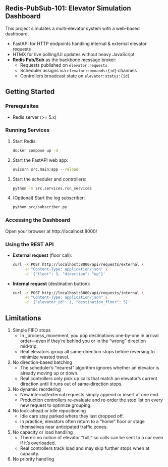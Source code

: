 ## Redis-PubSub-101: Elevator Simulation Dashboard

This project simulates a multi-elevator system with a web-based dashboard.

- FastAPI for HTTP endpoints handling internal & external elevator requests
- HTMX for live polling/UI updates without heavy JavaScript
- **Redis Pub/Sub** as the backbone message broker:
  - Requests published on `elevator:requests`
  - Scheduler assigns via `elevator:commands:{id}` channels
  - Controllers broadcast state on `elevator:status:{id}`

## Getting Started

### Prerequisites

- Redis server (>= 5.x)

### Running Services

1. Start Redis:
   ```sh
   docker compose up -d
   ```
2. Start the FastAPI web app:
   ```sh
   uvicorn src.main:app --reload
   ```
3. Start the scheduler and controllers:
   ```sh
   python -m src.services.run_services
   ```
4. (Optional) Start the log subscriber:
   ```sh
   python src/subscriber.py
   ```

### Accessing the Dashboard

Open your browser at http://localhost:8000/

### Using the REST API

- **External request** (floor call):
  ```sh
  curl -X POST http://localhost:8000/api/requests/external \
       -H "Content-Type: application/json" \
       -d '{"floor": 3, "direction": "up"}'
  ```
- **Internal request** (destination button):
  ```sh
  curl -X POST http://localhost:8000/api/requests/internal \
       -H "Content-Type: application/json" \
       -d '{"elevator_id": 1, "destination_floor": 5}'
  ```

## Limitations
1. Simple FIFO stops
    - In \_process_movement, you pop destinations one‐by‐one in arrival order—even if they’re behind you or in the “wrong” direction mid‑trip.
    - Real elevators group all same‑direction stops before reversing to minimize wasted travel.
2. No direction‑based batching
    - The scheduler’s “nearest” algorithm ignores whether an elevator is already moving up or down.
    - Real controllers only pick up calls that match an elevator’s current direction until it runs out of same‑direction stops.
3. No dynamic reordering
    - New internal/external requests simply append or insert at one end.
    - Production controllers re‑evaluate and re‑order the stop list on every new request to optimize grouping.
3. No look‑ahead or idle repositioning
    - Idle cars stay parked where they last dropped off.
    - In practice, elevators often return to a “home” floor or stage themselves near anticipated traffic zones.
4. No capacity or load handling
    - There’s no notion of elevator “full,” so calls can be sent to a car even if it’s overloaded.
    - Real controllers track load and may skip further stops when at capacity.
5. No priority handling